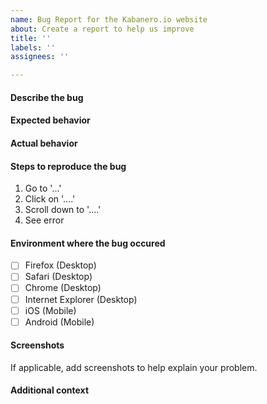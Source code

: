 ```yaml
---
name: Bug Report for the Kabanero.io website
about: Create a report to help us improve
title: ''
labels: ''
assignees: ''

---
```


#### Describe the bug


#### Expected behavior


#### Actual behavior


#### Steps to reproduce the bug
1. Go to '...'
2. Click on '....'
3. Scroll down to '....'
4. See error


#### Environment where the bug occured 
- [ ] Firefox (Desktop)
- [ ] Safari (Desktop)
- [ ] Chrome (Desktop)
- [ ] Internet Explorer (Desktop)
- [ ] iOS (Mobile)
- [ ] Android (Mobile)

#### Screenshots
If applicable, add screenshots to help explain your problem.

#### Additional context
